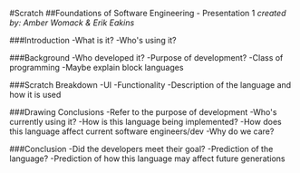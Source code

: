 #Scratch
##Foundations of Software Engineering - Presentation 1
*created by: Amber Womack & Erik Eakins*

###Introduction
-What is it?
-Who's using it?

###Background
-Who developed it?
-Purpose of development?
-Class of programming
-Maybe explain block languages

###Scratch Breakdown
-UI
-Functionality
-Description of the language and how it is used

###Drawing Conclusions
-Refer to the purpose of development
-Who's currently using it?
-How is this language being implemented?
-How does this language affect current software engineers/dev
-Why do we care?

###Conclusion
-Did the developers meet their goal?
-Prediction of the language?
-Prediction of how this language may affect future generations
